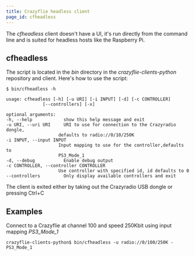 ```yaml
---
title: Crazyflie headless client
page_id: cfheadless
---
```


The *cfheadless* client doesn\'t have a UI, it\'s run directly from the
command line and is suited for headless hosts like the Raspberry Pi.

## cfheadless


The script is located in the *bin* directory in the
*crazyflie-clients-python* repository and client. Here\'s how to use the
script:
```
$ bin/cfheadless -h

usage: cfheadless [-h] [-u URI] [-i INPUT] [-d] [-c CONTROLLER]
              [--controllers] [-x]

optional arguments:
-h, --help            show this help message and exit
-u URI, --uri URI     URI to use for connection to the Crazyradio dongle,
                    defaults to radio://0/10/250K
-i INPUT, --input INPUT
                    Input mapping to use for the controller,defaults to
                    PS3_Mode_1
-d, --debug           Enable debug output
-c CONTROLLER, --controller CONTROLLER
                    Use controller with specified id, id defaults to 0
--controllers         Only display available controllers and exit
```
The client is exited either by taking out the Crazyradio USB dongle or
pressing Ctrl+C

## Examples


Connect to a Crazyflie at channel 100 and speed 250Kbit using input
mapping *PS3\_Mode\_1*
```
crazyflie-clients-python$ bin/cfheadless -u radio://0/100/250K -PS3_Mode_1
```
